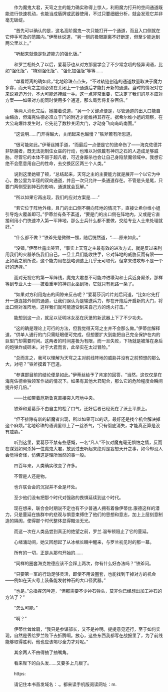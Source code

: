 　　作为魔鬼大君，天穹之主的能力确实称得上惊人，利用魔力打开的空间通道既能进行快速机动，也能当成盾牌或武器使用，不过只要细细分析，就会发现它并非毫无破绽。

　　“首先可以确认的是，这名高阶魔鬼一次只能打开一个通道，而且入口侧就在它伸手可及的范围内。”伊蒂丝说道，“另一侧的极限距离不好断定，但至少能达到两公里以上。”

　　“听起来就像是轨迹能力的强化版。”

　　和罗兰相处久了以后，爱葛莎也从对方那里学会了不少常念叨的怪异词语，比如“强化版”，“特别强化版”、“强化加强版”等等……

　　“单看距离的确如此，”北地珍珠点点头，“不过轨迹创造的通道数量取决于魔力多寡，而天穹之主则必须在关闭上一个通道后才能打开新的通道。当时的情况对它来说紧迫万分，不大可能还掩藏一手。这一点非常重要，它决定了我们的基本应对方案——如果对方能同时使用多个通道，那么局势将复杂百倍。”

　　等两人消化完后，她接着说道，“另一个关键点便是，尽管通道的出入口能自由缩放，但海克佐德必须立于门的附近才能维持其存在。据希尔维小姐的观察，在大公岛爆炸发生时，它先花了数秒关闭大门，才动身飞向岛屿南面。”

　　“这说明……门开得越大，关闭起来也越慢？”铁斧若有所思道。

　　“很可能如此。”伊蒂丝摊手道，“而最后一点便是它的致命伤了——海克佐德并非斩魔者，既无法扼制住女巫的行动，也难以对佩戴有神罚之石的人造成足够威胁。尽管它的本体不弱于超凡者，可近身厮杀也会让自己身陷禁魔领域中。我想它绝不会愿意用自己的性命，去交换区区两三个人类。”

　　说到这里她顿了顿，“总结起来，天穹之主的主要能力就是展开一个以它为中心，数公里为半径的双向通道，并且一次只允许一条通道存在。不管是头是尾，只要门两侧受到神石的影响，通道就会瓦解。”

　　“所以如果它再出现，我们的应对方案是……”

　　“若它位于阵地外缘，且门的出口侧不朝向阵地的情况下，直接让希尔维小姐引导炮火覆盖即可。”伊蒂丝有条不紊道，“要是门的出口侧在阵地内，又或是它直接利用小门快速冲入第一军阵地，那么士兵什么都不要做，交给专业人士来处理就好。”

　　“什么都不做？”铁斧先是微微一愣，随后恍然道，“……原来如此。”

　　“没错，”伊蒂丝露出笑容，“事实上天穹之主最有效的进攻方式，就是反过来利用我们的火器杀伤我们自己。一旦士兵们能收住手，它对阵地的威胁反而有限——正如我之前所说，这个能力用在战略调遣上几乎无可取代，但拿来进攻却不是一个好的选择。”

　　面对无视它的第一军阵线，魔鬼大君总不可能冲进壕沟和士兵近身厮杀，那样等到专业人士——披着重甲的神罚女巫到场，它就只有死路一条了。

　　“如果对方利用炮击的间隙来反击呢？”爱葛莎沉吟片刻后问道，“比如它先打开一道连接外侧的通道，让我们误认为是输送兵力，却在开炮后开启新的大门，将出口侧对准阵地，这样我们就可能遭受到来自己方的炮火打击。”

　　能想到这一点，就足以证明冰女巫在灰堡的新武器上下了不少功夫。

　　“这的确是理论上可行的方法，但我觉得天穹之主并不会那么做。”伊蒂丝解释道，“供单人通行的门只需眨眼便可完成，但想要扩大到能把自己完全保护在内的巨型门却需要时间。这两者的时间差极为有限，而一旦失败，下场就是被落在身后的炮弹炸成碎末。对于大君而言，此举实在太过冒险。”

　　“总而言之，我可以理解为天穹之主对前线阵地的威胁并没有之前预想的那么大，对吧？”铁斧摸着下巴道。

　　“参谋部目前的结论便是如此。”伊蒂丝给予了肯定的回答，“当然，这仅仅是在海克佐德单独领军作战的情况下。如果有其他大君配合，那么它的危险程度会瞬间提升好几倍。”

　　——比如带着厄斯鲁克直接突入阵地中央。

　　铁斧和爱葛莎不由自主的松了口气，还好后者已经死在了沃土平原上。

　　“但不排除有新的斩魔者出现，所以如果可以的话，最好还是找个机会解决掉这个麻烦。”北地珍珠的语调里带上了一丝杀气，“只有彻底消失，才能真正算是没有威胁。”

　　听到这里，爱葛莎不禁有些感慨，一名“凡人”不仅对魔鬼毫无惧怕之情，反而在谋划如何杀掉一位魔鬼大君，放到过去听起来绝对是妄想天开之事，如今却没人会觉得奇怪，仿佛这是理所当然的事一般。

　　四百年来，人类确实改变了许多。

　　不管是人还是物。

　　也许联合会的沉寂并不全是坏处。

　　至少他们没有把那个时代对强敌的畏惧延续到这个时代。

　　现在想来，联合会时期说不定也有不少普通人拥有着像伊蒂丝.康德这样的潜力，只是蔓延在族群中的悲观与惧意束缚住了他们的思想和意志，加上上层刻意制造的隔阂，使得那个时代整体显得黯淡无光。

　　而这一次在人类品尝到真正的绝望之前，罗兰.温布顿阻止了它的蔓延。

　　心绪涌动间，她又回想起了从冰棺长眠中醒来，与罗兰初见时的那一幕。

　　所有的一切，正是从那句开始的……

　　“同样的圈套海克佐德应该不会踩上两次，你有什么好办法吗？”铁斧问。

　　“只要第一军的行动足够灵活，即使不用设圈套，也能找到干掉对方的机会——例如在天火号上装备能发射神石的大口径武器。”

　　“也是。”总指挥沉吟道，“但那需要不少神石弹头，莫非你已经想出加工神石的方法了？”

　　“怎么可能。”

　　“啊？”

　　伊蒂丝耸耸肩，“我只是参谋部长，又不是神明。提提意见还行，至于如何实现，自然是丢给罗兰陛下去折腾啊。放心，这些东西我都写在战报里了，为了前线能够取得胜利，他也应该竭尽全力才对呢。”

　　其余两人不由得抽了抽嘴角。

　　看来陛下的白头发……又要多上几根了。

　　https:

　　请记住本书首发域名：.。都来读手机版阅读网址：m.
